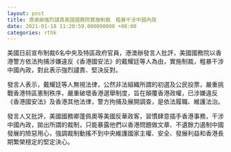 ```yaml
---
layout: post
title: 港澳辦強烈譴責美國國務院實施制裁　粗暴干涉中國內政
date: 2021-01-18 11:20:59.000000000 +08:00
categories: rthk
---
```


美國日前宣布制裁6名中央及特區政府官員，港澳辦發言人批評，美國國務院以香港警方依法拘捕涉嫌違反《香港國安法》的戴耀廷等人為由，實施制裁，粗暴干涉中國內政，對此表示強烈譴責、堅決反對。

發言人表示，戴耀廷等人無視法律，公然非法組織所謂的初選及公民投票，嚴重挑戰香港特區憲制秩序，嚴重破壞香港選舉制度，旨在顛覆香港政權，已涉嫌違反《香港國安法》及香港其他法律，警方拘捕及展開調查，是依法履職、維護法治。

發言人又批評，美國國務卿蓬佩奧等美國反華政客，習慣肆意插手香港事務，干涉中國內政，拋出所謂的裁制，只能暴露他們以香港問題做文章、不遺餘力遏制中國發展的險惡用心，強調裁制動搖不到中央維護國家主權、安全、發展利益和香港長期繁榮穩定的堅定決心。

